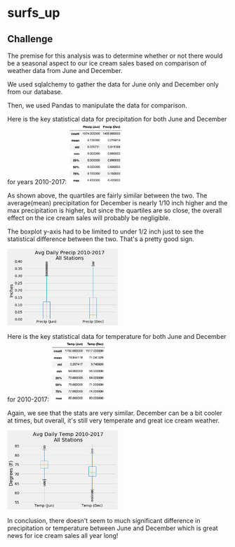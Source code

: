 # surfs_up
## Challenge

The premise for this analysis was to determine whether or not there would be a seasonal aspect to our ice cream sales based on comparison of weather data from June and December.

We used sqlalchemy to gather the data for June only and December only from our database.

Then, we used Pandas to manipulate the data for comparison.

Here is the key statistical data for precipitation for both June and December for years 2010-2017:
<img src="https://github.com/songmanrob/surfs_up/blob/master/prcp_df_describe.png" width="25%" height="25%">

As shown above, the quartiles are fairly similar between the two. The average(mean) precipitation for December is nearly 1/10 inch higher and the max precipitation is higher, but since the quartiles are so close, the overall effect on the ice cream sales will probably be negligible.

The boxplot y-axis had to be limited to under 1/2 inch just to see the statistical difference between the two. That's a pretty good sign.

<img src="https://github.com/songmanrob/surfs_up/blob/master/prcp_df_boxplot.png" width="50%" height="50%">


Here is the key statistical data for temperature for both June and December for 2010-2017:
<img src="https://github.com/songmanrob/surfs_up/blob/master/temp_df_describe.png" width="25%" height="25%">

Again, we see that the stats are very similar. December can be a bit cooler at times, but overall, it's still very temperate and great ice cream weather.

<img src="https://github.com/songmanrob/surfs_up/blob/master/temp_df_boxplot.png" width="50%" height="50%">


In conclusion, there doesn't seem to much significant difference in precipitation or temperature between June and December which is great news for ice cream sales all year long!
